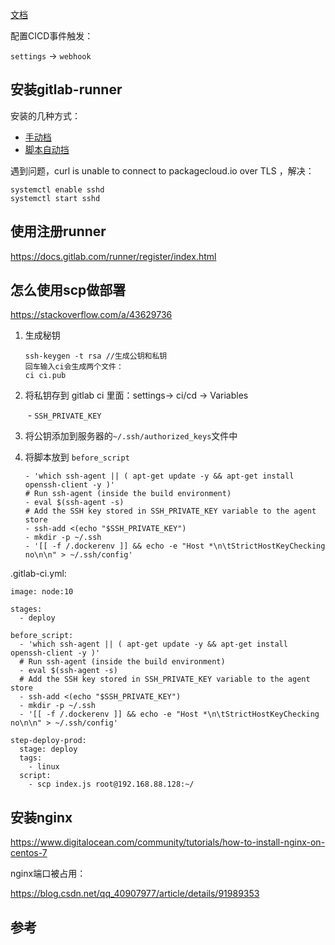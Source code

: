[文档](<https://docs.gitlab.com/ee/ci/>)

配置CICD事件触发：

`settings` -> `webhook `



## 安装gitlab-runner



安装的几种方式：

- [手动档](https://docs.gitlab.com/runner/install/linux-manually.html#using-binary-file)
- [脚本自动挡](https://docs.gitlab.com/runner/install/linux-repository.html)

遇到问题，curl is unable to connect to packagecloud.io over TLS ，解决：

```
systemctl enable sshd
systemctl start sshd 
```



## 使用注册runner

https://docs.gitlab.com/runner/register/index.html







## 怎么使用scp做部署

https://stackoverflow.com/a/43629736

1. 生成秘钥

   ```
   ssh-keygen -t rsa //生成公钥和私钥
   回车输入ci会生成两个文件：
   ci ci.pub
   ```

2. 将私钥存到 gitlab ci 里面：settings-> ci/cd -> Variables 

   ​	- `SSH_PRIVATE_KEY`

3. 将公钥添加到服务器的`~/.ssh/authorized_keys`文件中

4. 将脚本放到 `before_script`

   ```
   - 'which ssh-agent || ( apt-get update -y && apt-get install openssh-client -y )'
   # Run ssh-agent (inside the build environment)
   - eval $(ssh-agent -s)
   # Add the SSH key stored in SSH_PRIVATE_KEY variable to the agent store
   - ssh-add <(echo "$SSH_PRIVATE_KEY")
   - mkdir -p ~/.ssh
   - '[[ -f /.dockerenv ]] && echo -e "Host *\n\tStrictHostKeyChecking no\n\n" > ~/.ssh/config'
   ```



.gitlab-ci.yml:

```
image: node:10

stages:
  - deploy

before_script:
  - 'which ssh-agent || ( apt-get update -y && apt-get install openssh-client -y )'
  # Run ssh-agent (inside the build environment)
  - eval $(ssh-agent -s)
  # Add the SSH key stored in SSH_PRIVATE_KEY variable to the agent store
  - ssh-add <(echo "$SSH_PRIVATE_KEY")
  - mkdir -p ~/.ssh
  - '[[ -f /.dockerenv ]] && echo -e "Host *\n\tStrictHostKeyChecking no\n\n" > ~/.ssh/config'

step-deploy-prod:
  stage: deploy
  tags:
    - linux
  script:
    - scp index.js root@192.168.88.128:~/

```





## 安装nginx

https://www.digitalocean.com/community/tutorials/how-to-install-nginx-on-centos-7

nginx端口被占用：

https://blog.csdn.net/qq_40907977/article/details/91989353



## 参考

